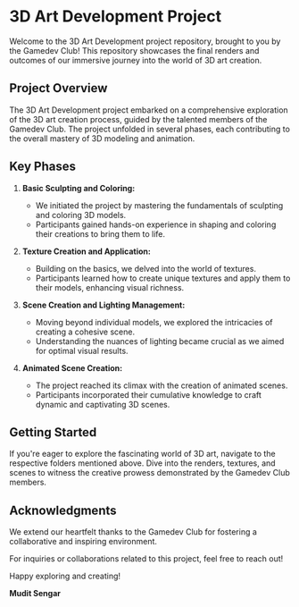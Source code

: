 # 3D Art Development Project

Welcome to the 3D Art Development project repository, brought to you by the Gamedev Club! This repository showcases the final renders and outcomes of our immersive journey into the world of 3D art creation.

## Project Overview

The 3D Art Development project embarked on a comprehensive exploration of the 3D art creation process, guided by the talented members of the Gamedev Club. The project unfolded in several phases, each contributing to the overall mastery of 3D modeling and animation.

## Key Phases

1. **Basic Sculpting and Coloring:**
   - We initiated the project by mastering the fundamentals of sculpting and coloring 3D models.
   - Participants gained hands-on experience in shaping and coloring their creations to bring them to life.

2. **Texture Creation and Application:**
   - Building on the basics, we delved into the world of textures.
   - Participants learned how to create unique textures and apply them to their models, enhancing visual richness.

3. **Scene Creation and Lighting Management:**
   - Moving beyond individual models, we explored the intricacies of creating a cohesive scene.
   - Understanding the nuances of lighting became crucial as we aimed for optimal visual results.

4. **Animated Scene Creation:**
   - The project reached its climax with the creation of animated scenes.
   - Participants incorporated their cumulative knowledge to craft dynamic and captivating 3D scenes.


## Getting Started

If you're eager to explore the fascinating world of 3D art, navigate to the respective folders mentioned above. Dive into the renders, textures, and scenes to witness the creative prowess demonstrated by the Gamedev Club members.

## Acknowledgments

We extend our heartfelt thanks to the Gamedev Club for fostering a collaborative and inspiring environment.

For inquiries or collaborations related to this project, feel free to reach out!

Happy exploring and creating!

**Mudit Sengar**
